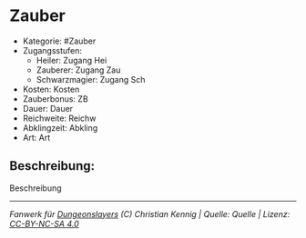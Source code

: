 # Zauber  
- Kategorie: #Zauber  
- Zugangsstufen:  
  - Heiler: Zugang Hei  
  - Zauberer: Zugang Zau  
  - Schwarzmagier: Zugang Sch  
- Kosten: Kosten  
- Zauberbonus: ZB  
- Dauer: Dauer  
- Reichweite: Reichw  
- Abklingzeit: Abkling  
- Art: Art     

## Beschreibung:
Beschreibung


___
*Fanwerk für [Dungeonslayers](https://www.dungeonslayers.net/) (C) Christian Kennig | Quelle: Quelle | Lizenz: [CC-BY-NC-SA 4.0](https://creativecommons.org/licenses/by-nc-sa/4.0/deed.de)*